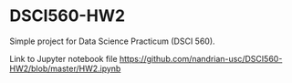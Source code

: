 # DSCI560-HW2

Simple project for Data Science Practicum (DSCI 560).

Link to Jupyter notebook file https://github.com/nandrian-usc/DSCI560-HW2/blob/master/HW2.ipynb
